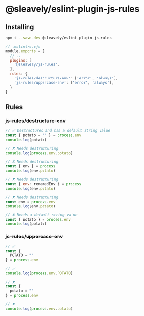 # @sleavely/eslint-plugin-js-rules

## Installing

```sh
npm i --save-dev @sleavely/eslint-plugin-js-rules
```

```js
// .eslintrc.cjs
module.exports = {
  // ..
  plugins: [
    '@sleavely/js-rules',
  ],
  rules: {
    'js-rules/destructure-env': ['error', 'always'],
    'js-rules/uppercase-env': ['error', 'always'],
  }
}
```

## Rules

### js-rules/destructure-env

```js
// ✅ Destructured and has a default string value
const { potato = "" } = process.env
console.log(potato)

// ❌ Needs destructuring
console.log(process.env.potato)

// ❌ Needs destructuring
const { env } = process
console.log(env.potato)

// ❌ Needs destructuring
const { env: renamedEnv } = process
console.log(env.potato)

// ❌ Needs destructuring
const env = process.env
console.log(env.potato)
```

```js
// ❌ Needs a default string value
const { potato } = process.env
console.log(potato)
```

### js-rules/uppercase-env

```js
// ✅
const {
  POTATO = ""
} = process.env

// ✅
console.log(process.env.POTATO)

// ❌
const {
  potato = ""
} = process.env

// ❌
console.log(process.env.potato)
```
